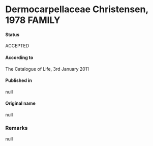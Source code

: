 # Dermocarpellaceae Christensen, 1978 FAMILY

#### Status
ACCEPTED

#### According to
The Catalogue of Life, 3rd January 2011

#### Published in
null

#### Original name
null

### Remarks
null